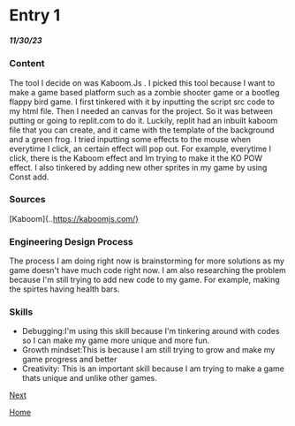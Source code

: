 # Entry 1
##### 11/30/23

### Content
 The tool I decide on was Kaboom.Js . I picked this tool because I want to make a game based platform such as a zombie shooter game or a bootleg flappy bird game. I first tinkered with it by inputting the script src code to my html file. Then I needed an canvas for the project. So it was between putting <canvas id="game"></canvas> or going to replit.com to do it. Luckily, replit had an inbuilt kaboom file that you can create, and it came with the template of the background and a green frog. I tried inputting some effects to the mouse when everytime I click, an certain effect will pop out. For example, everytime I click, there is the Kaboom effect and Im trying to make it the KO POW effect. I also tinkered by adding new other sprites in my game by using Const add. 

### Sources
[Kaboom]{..https://kaboomjs.com/}


 ### Engineering Design Process
 The process I am doing right now is brainstorming for more solutions as my game doesn't have much code right now. I am also researching the problem because I'm still trying to add new code to my game. For example, making the spirtes having health bars.


 ### Skills

 * Debugging:I'm using this skill because I'm tinkering around with codes so I can make my game more unique and more fun.
 * Growth mindset:This is because I am still trying to grow and make my game progress and better
 * Creativity: This is an important skill because I am trying to make a game thats unique and unlike other games.


[Next](entry02.md)

[Home](../README.md)